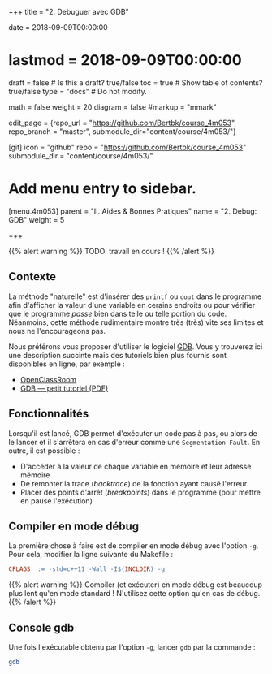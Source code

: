 +++
title = "2. Debuguer avec GDB"

date = 2018-09-09T00:00:00
# lastmod = 2018-09-09T00:00:00

draft = false  # Is this a draft? true/false
toc = true  # Show table of contents? true/false
type = "docs"  # Do not modify.

math = false
weight = 20
diagram = false
#markup = "mmark"

edit_page = {repo_url = "https://github.com/Bertbk/course_4m053", repo_branch = "master", submodule_dir="content/course/4m053/"}

[git]
  icon = "github"
  repo = "https://github.com/Bertbk/course_4m053"
  submodule_dir = "content/course/4m053/"

# Add menu entry to sidebar.
[menu.4m053]
  parent = "II. Aides & Bonnes Pratiques"
  name = "2. Debug: GDB"
  weight = 5


+++

{{% alert warning %}}
TODO: travail en cours !
{{% /alert %}}

## Contexte

La méthode "naturelle" est d'insérer des `printf` ou `cout` dans le programme afin d'afficher la valeur d'une variable en cerains endroits ou pour vérifier que le programme *passe* bien dans telle ou telle portion du code. Néanmoins, cette méthode rudimentaire montre très (très) vite ses limites et nous ne l'encourageons pas.

Nous préférons vous proposer d'utiliser le logiciel [GDB](https://fr.wikipedia.org/wiki/GNU_Debugger). Vous y trouverez ici une description succinte mais des tutoriels bien plus fournis sont disponibles en ligne, par exemple :

- [OpenClassRoom](https://openclassrooms.com/fr/courses/1140636-deboguer-son-programme-avec-gdb)
- [GDB — petit tutoriel (PDF)](http://perso.ens-lyon.fr/daniel.hirschkoff/C_Caml/docs/doc_gdb.pdf)

## Fonctionnalités

Lorsqu'il est lancé, GDB permet d'exécuter un code pas à pas, ou alors de le lancer et il s'arrêtera en cas d'erreur comme une `Segmentation Fault`. En outre, il est possible :

- D'accéder à la valeur de chaque variable en mémoire et leur adresse mémoire
- De remonter la trace (*backtrace*) de la fonction ayant causé l'erreur
- Placer des points d'arrêt (*breakpoints*) dans le programme (pour mettre en pause l'exécution)


## Compiler en mode débug

La première chose à faire est de compiler en mode débug avec l'option `-g`. Pour cela, modifier la ligne suivante du Makefile :

```makefile
CFLAGS  := -std=c++11 -Wall -I$(INCLDIR) -g
```

{{% alert warning %}}
Compiler (et exécuter) en mode débug est beaucoup plus lent qu'en mode standard ! N'utilisez cette option qu'en cas de débug.
{{% /alert %}}

## Console gdb

Une fois l'exécutable obtenu par l'option `-g`, lancer `gdb` par la commande :
```bash
gdb
```